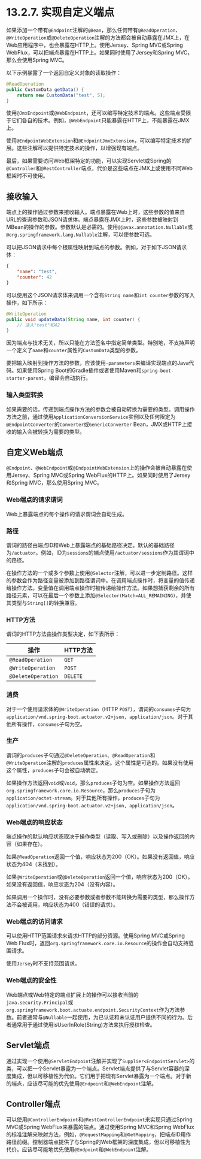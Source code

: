 # 13.2.7. 实现自定义端点

如果添加一个带有`@Endpoint`注解的`@Bean`，那么任何带有`@ReadOperation`、`@WriteOperation`或`@DeleteOperation`注解的方法都会被自动暴露在JMX上，在Web应用程序中，也会暴露在HTTP上。使用Jersey、Spring MVC或Spring WebFlux，可以把端点暴露在HTTP上。如果同时使用了Jersey和Spring MVC，那么会使用Spring MVC。

以下示例暴露了一个返回自定义对象的读取操作：

```java
@ReadOperation
public CustomData getData() {
    return new CustomData("test", 5);
}
```

使用`@JmxEndpoint`或`@WebEndpoint`，还可以编写特定技术的端点。这些端点受限于它们各自的技术。例如，`@WebEndpoint`只能暴露在HTTP上，不能暴露在JMX上。

使用`@EndpointWebExtension`和`@EndpointJmxExtension`，可以编写特定技术的扩展。这些注解可以提供特定技术的操作，以增强现有端点。

最后，如果需要访问Web框架特定的功能，可以实现Servlet或Spring的`@Controller`和`@RestController`端点，代价是这些端点在JMX上或使用不同Web框架时不可使用。

## 接收输入

端点上的操作通过参数来接收输入。端点暴露在Web上时，这些参数的值来自URL的查询参数和JSON请求体。端点暴露在JMX上时，这些参数被映射到MBean的操作的参数。参数默认是必需的。使用`@javax.annotation.Nullable`或`@org.springframework.lang.Nullable`注解，可以使参数可选。

可以把JSON请求中每个根属性映射到端点的参数。例如，对于如下JSON请求体：

```json
{
    "name": "test",
    "counter": 42
}
```

可以使用这个JSON请求体来调用一个含有`String name`和`int counter`参数的写入操作，如下所示：

```java
@WriteOperation
public void updateData(String name, int counter) {
    // 注入"test"和42
}
```

<univ-note type="tip">

因为端点与技术无关，所以只能在方法签名中指定简单类型。特别地，不支持声明一个定义了`name`和`counter`属性的`CustomData`类型的参数。

</univ-note>

<univ-note type="note">

要把输入映射到操作方法的参数，应该使用`-parameters`来编译实现端点的Java代码。如果使用Spring Boot的Gradle插件或者使用Maven和`spring-boot-starter-parent`，编译会自动执行。

</univ-note>

### 输入类型转换

如果需要的话，传递到端点操作方法的参数会被自动转换为需要的类型。调用操作方法之前，通过使用`ApplicationConversionService`实例以及任何限定为`@EndpointConverter`的`Converter`或`GenericConverter` Bean，JMX或HTTP上接收的输入会被转换为需要的类型。

## 自定义Web端点

`@Endpoint`、`@WebEndpoint`或`@EndpointWebExtension`上的操作会被自动暴露在使用Jersey、Spring MVC或Spring WebFlux的HTTP上。如果同时使用了Jersey和Spring MVC，那么使用Spring MVC。

### Web端点的请求谓词

Web上暴露端点的每个操作的请求谓词会自动生成。

### 路径

谓词的路径由端点ID和Web上暴露端点的基础路径决定。默认的基础路径为`/actuator`。例如，ID为`sessions`的端点使用`/actuator/sessions`作为其谓词中的路径。

在操作方法的一个或多个参数上使用`@Selector`注解，可以进一步定制路径。这样的参数会作为路径变量被添加到路径谓词中。在调用端点操作时，将变量的值传递给操作方法。变量值在调用端点操作时被传递给操作方法。如果想捕获剩余的所有路径元素，可以在最后一个参数上添加`@Selector(Match=ALL_REMAINING)`，并使其类型与`String[]`的转换兼容。

### HTTP方法

谓词的HTTP方法由操作类型决定，如下表所示：

| 操作                 | HTTP方法   |
|--------------------|----------|
| `@ReadOperation`   | `GET`    |
| `@WriteOperation`  | `POST`   |
| `@DeleteOperation` | `DELETE` |

### 消费

对于一个使用请求体的`@WriteOperation`（HTTP `POST`），谓词的`consumes`子句为`application/vnd.spring-boot.actuator.v2+json, application/json`。对于其他所有操作，`consumes`子句为空。

### 生产

谓词的`produces`子句通过`@DeleteOperation`、`@ReadOperation`和`@WriteOperation`注解的`produces`属性来决定。这个属性是可选的。如果没有使用这个属性，`produces`子句会被自动确定。

如果操作方法返回`void`或`Void`，那么`produces`子句为空。如果操作方法返回`org.springframework.core.io.Resource`，那么`produces`子句为`application/octet-stream`。对于其他所有操作，`produces`子句为`application/vnd.spring-boot.actuator.v2+json, application/json`。

### Web端点的响应状态

端点操作的默认响应状态取决于操作类型（读取、写入或删除）以及操作返回的内容（如果存在）。

如果`@ReadOperation`返回一个值，响应状态为200（OK）。如果没有返回值，响应状态为404（未找到）。

如果`@WriteOperation`或`@DeleteOperation`返回一个值，响应状态为200（OK）。如果没有返回值，响应状态为204（没有内容）。

如果调用一个操作时，没有必要参数或者参数不能转换为需要的类型，那么操作方法不会被调用，响应状态为400（错误的请求）。

### Web端点的访问请求

可以使用HTTP范围请求来请求HTTP的部分资源。使用Spring MVC或Spring Web Flux时，返回`org.springframework.core.io.Resource`的操作会自动支持范围请求。

<univ-note type="note">

使用`Jersey`时不支持范围请求。

</univ-note>

### Web端点的安全性

Web端点或Web特定的端点扩展上的操作可以接收当前的`java.security.Principal`或`org.springframework.boot.actuate.endpoint.SecurityContext`作为方法参数。前者通常与`@Nullable`一起使用，为已认证和未认证用户提供不同的行为。后者通常用于通过使用isUserInRole(String)方法来执行授权检查。

## Servlet端点

通过实现一个使用`@ServletEndpoint`注解并实现了`Supplier<EndpointServlet>`的类，可以把一个Servlet暴露为一个端点。Servlet端点提供了与Servlet容器的深度集成，但以可移植性为代价。它们用于把现有Servlet暴露为一个端点。对于新的端点，应该尽可能的优先使用`@Endpoint`和`@WebEndpoint`注解。

## Controller端点

可以使用`@ControllerEndpoint`和`@RestControllerEndpoint`来实现只通过Spring MVC或Spring WebFlux来暴露的端点。通过使用Spring MVC和Spring WebFlux的标准注解来映射方法，例如，`@RequestMapping`和`@GetMapping`，把端点ID用作路径前缀。控制器端点提供了与Spring的Web框架的深度集成，但以可移植性为代价。应该尽可能地优先使用`@Endpoint`和`@WebEndpoint`注解。
